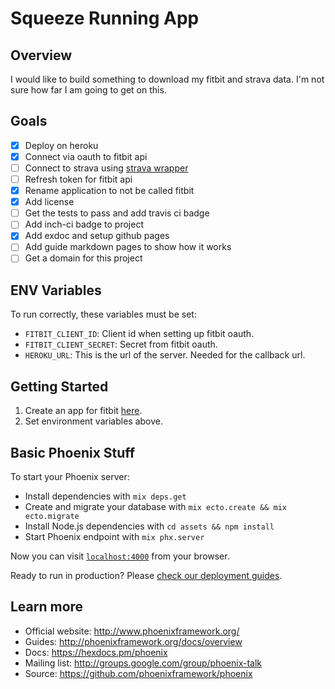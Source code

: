 # Squeeze Running App

## Overview
I would like to build something to download my fitbit and strava data. I'm not sure how far I am going to get on this.

## Goals

- [x] Deploy on heroku
- [x] Connect via oauth to fitbit api
- [ ] Connect to strava using [strava wrapper](https://github.com/slashdotdash/strava)
- [ ] Refresh token for fitbit api
- [x] Rename application to not be called fitbit
- [x] Add license
- [ ] Get the tests to pass and add travis ci badge
- [ ] Add inch-ci badge to project
- [x] Add exdoc and setup github pages
- [ ] Add guide markdown pages to show how it works
- [ ] Get a domain for this project

## ENV Variables

To run correctly, these variables must be set:

  * `FITBIT_CLIENT_ID`: Client id when setting up fitbit oauth.
  * `FITBIT_CLIENT_SECRET`: Secret from fitbit oauth.
  * `HEROKU_URL`: This is the url of the server. Needed for the callback url.

## Getting Started

  1. Create an app for fitbit [here](https://dev.fitbit.com/apps/new).
  2. Set environment variables above.

## Basic Phoenix Stuff

To start your Phoenix server:

  * Install dependencies with `mix deps.get`
  * Create and migrate your database with `mix ecto.create && mix ecto.migrate`
  * Install Node.js dependencies with `cd assets && npm install`
  * Start Phoenix endpoint with `mix phx.server`

Now you can visit [`localhost:4000`](http://localhost:4000) from your browser.

Ready to run in production? Please [check our deployment guides](http://www.phoenixframework.org/docs/deployment).

## Learn more

  * Official website: http://www.phoenixframework.org/
  * Guides: http://phoenixframework.org/docs/overview
  * Docs: https://hexdocs.pm/phoenix
  * Mailing list: http://groups.google.com/group/phoenix-talk
  * Source: https://github.com/phoenixframework/phoenix
